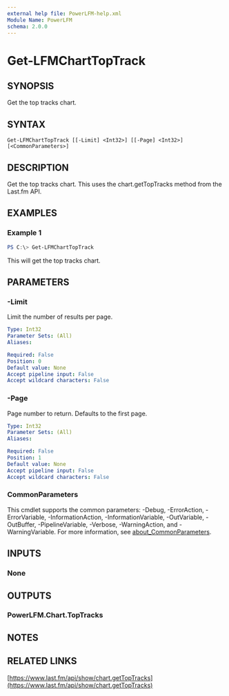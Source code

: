 ```yaml
---
external help file: PowerLFM-help.xml
Module Name: PowerLFM
schema: 2.0.0
---
```


# Get-LFMChartTopTrack

## SYNOPSIS
Get the top tracks chart.

## SYNTAX

```
Get-LFMChartTopTrack [[-Limit] <Int32>] [[-Page] <Int32>] [<CommonParameters>]
```

## DESCRIPTION
Get the top tracks chart. This uses the chart.getTopTracks method from the Last.fm API.

## EXAMPLES

### Example 1
```powershell
PS C:\> Get-LFMChartTopTrack
```

This will get the top tracks chart.

## PARAMETERS

### -Limit
Limit the number of results per page.

```yaml
Type: Int32
Parameter Sets: (All)
Aliases:

Required: False
Position: 0
Default value: None
Accept pipeline input: False
Accept wildcard characters: False
```

### -Page
Page number to return. Defaults to the first page.

```yaml
Type: Int32
Parameter Sets: (All)
Aliases:

Required: False
Position: 1
Default value: None
Accept pipeline input: False
Accept wildcard characters: False
```

### CommonParameters
This cmdlet supports the common parameters: -Debug, -ErrorAction, -ErrorVariable, -InformationAction, -InformationVariable, -OutVariable, -OutBuffer, -PipelineVariable, -Verbose, -WarningAction, and -WarningVariable. For more information, see [about_CommonParameters](http://go.microsoft.com/fwlink/?LinkID=113216).

## INPUTS

### None

## OUTPUTS

### PowerLFM.Chart.TopTracks

## NOTES

## RELATED LINKS

[https://www.last.fm/api/show/chart.getTopTracks](https://www.last.fm/api/show/chart.getTopTracks)
